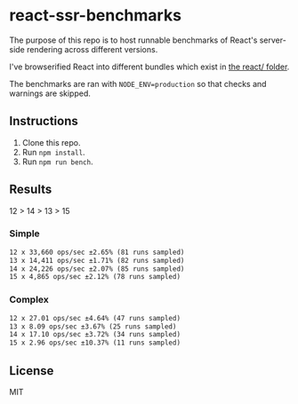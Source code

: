 # react-ssr-benchmarks

The purpose of this repo is to host runnable benchmarks of React's server-side rendering across
different versions.

I've browserified React into different bundles which exist in [the react/ folder](react/).

The benchmarks are ran with `NODE_ENV=production` so that checks and warnings are skipped.

## Instructions

1. Clone this repo.
2. Run `npm install`.
3. Run `npm run bench`.

## Results

12 > 14 > 13 > 15

### Simple

```txt
12 x 33,660 ops/sec ±2.65% (81 runs sampled)
13 x 14,411 ops/sec ±1.71% (82 runs sampled)
14 x 24,226 ops/sec ±2.07% (85 runs sampled)
15 x 4,865 ops/sec ±2.12% (78 runs sampled)
```

### Complex

```txt
12 x 27.01 ops/sec ±4.64% (47 runs sampled)
13 x 8.09 ops/sec ±3.67% (25 runs sampled)
14 x 17.10 ops/sec ±3.72% (34 runs sampled)
15 x 2.96 ops/sec ±10.37% (11 runs sampled)
```

## License

MIT
